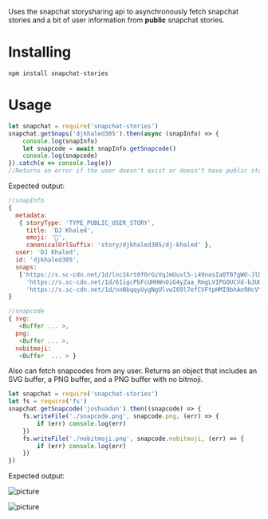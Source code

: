Uses the snapchat storysharing api to asynchronously fetch snapchat stories and a bit of user information from **public** snapchat stories.

# Installing
```npm install snapchat-stories```

# Usage
```javascript
let snapchat = require('snapchat-stories')
snapchat.getSnaps('djkhaled305').then(async (snapInfo) => {
    console.log(snapInfo)
    let snapcode = await snapInfo.getSnapcode()
    console.log(snapcode)
}).catch(e => console.log(e))
//Returns an error if the user doesn't exist or doesn't have public stories enabled.
```
Expected output:
```javascript
//snapInfo
{
  metadata:
   { storyType: 'TYPE_PUBLIC_USER_STORY',
     title: 'DJ Khaled',
     emoji: '🔑',
     canonicalUrlSuffix: 'story/djkhaled305/dj-khaled' },
  user: 'DJ Khaled',
  id: 'djkhaled305',
  snaps:
   ['https://s.sc-cdn.net/1d/lnc1krt0fOrGzVqJmUuvl5-i49nosIa0T07gWO-JlDI=/default/embedded.mp4',
     'https://s.sc-cdn.net/1d/61igcPbFcUHHWnOiG4yZaa_RmgLVIPGOUCVd-bJUGGs=/default/embedded.mp4',
     'https://s.sc-cdn.net/1d/nnNbqqyUygNgUlvwI69l7efCVFtpHMI9bhAn9HcVYsM=/default/embedded.mp4']
}

//snapcode
{ svg:
   <Buffer ... >,
  png:
   <Buffer ... >,
  nobitmoji:
   <Buffer  ... > }
```

Also can fetch snapcodes from any user. Returns an object that includes an SVG buffer, a PNG buffer, and a PNG buffer with no bitmoji.

```javascript
let snapchat = require('snapchat-stories')
let fs = require('fs')
snapchat.getSnapcode('joshuadun').then((snapcode) => {
    fs.writeFile('./snapcode.png', snapcode.png, (err) => {
        if (err) console.log(err)
    })
    fs.writeFile('./nobitmoji.png', snapcode.nobitmoji, (err) => {
        if (err) console.log(err)
    })
})
```

Expected output:

![picture](https://i.imgur.com/o5Aqmrg.png)

![picture](https://i.imgur.com/oSg53O7.png)
